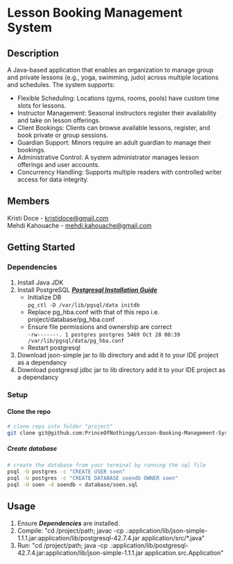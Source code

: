 # Lesson Booking Management System

## Description
A Java-based application that enables an organization to manage group and private lessons (e.g., yoga, swimming, judo) across multiple locations and schedules. The system supports:

- Flexible Scheduling: Locations (gyms, rooms, pools) have custom time slots for lessons.
- Instructor Management: Seasonal instructors register their availability and take on lesson offerings.
- Client Bookings: Clients can browse available lessons, register, and book private or group sessions.
- Guardian Support: Minors require an adult guardian to manage their bookings.
- Administrative Control: A system administrator manages lesson offerings and user accounts.
- Concurrency Handling: Supports multiple readers with controlled writer access for data integrity.

## Members

Kristi Doce - kristidoce@gmail.com  
Mehdi Kahouache - mehdi.kahouache@gmail.com

## Getting Started

### Dependencies

1. Install Java JDK
2. Install PostgreSQL ***[Postgresql Installation Guide][postgresql-install-url]***
   - Initialize DB <br> ```pg_ctl -D /var/lib/pgsql/data initdb```
   - Replace pg_hba.conf with that of this repo i.e. project/database/pg_hba.conf
   - Ensure file permissions and ownership are correct <br> ```-rw-------. 1 postgres postgres 5469 Oct 28 00:39 /var/lib/pgsql/data/pg_hba.conf```
   - Restart postgresql
3. Download json-simple jar to lib directory and add it to your IDE project as a dependancy 
4. Download postgresql jdbc jar to lib directory add it to your IDE project as a dependancy

### Setup

#### Clone the repo

```sh
# clone repo into folder "project"
git clone git@github.com:PrinceOfNothingg/Lesson-Booking-Management-System.git project
```

##### Create database

```sh
# create the database from your terminal by running the sql file
psql -U postgres -c "CREATE USER soen"
psql -U postgres -c "CREATE DATABASE soendb OWNER soen"
psql -U soen -d soendb < database/soen.sql
```

## Usage

1. Ensure ***Dependencies*** are installed.
2. Compile: "cd /project/path; javac -cp .:application/lib/json-simple-1.1.1.jar:application/lib/postgresql-42.7.4.jar application/src/*.java"
3. Run: "cd /project/path; java -cp .:application/lib/postgresql-42.7.4.jar:application/lib/json-simple-1.1.1.jar application.src.Application"

[postgresql-install-url]: https://www.postgresql.org/docs/16/index.html
